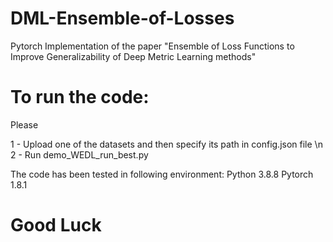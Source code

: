# DML-Ensemble-of-Losses
Pytorch Implementation of the paper "Ensemble of Loss Functions to Improve Generalizability of Deep Metric Learning methods"
# To run the code:
Please &nbsp;

1 - Upload one of the datasets and then specify its path in config.json file \n
2 - Run demo_WEDL_run_best.py

The code has been tested in following environment:
Python 3.8.8
Pytorch 1.8.1

# Good Luck


